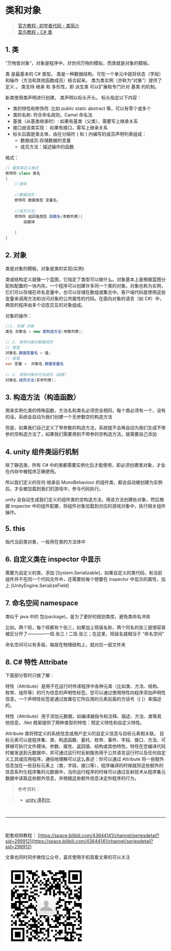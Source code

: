 # 类和对象

> [官方教程- 初学者代码 - 类简介](https://learn.unity.com/tutorial/lei-jian-jie?uv=2020.3&projectId=5fad021eedbc2a00225e688f)  
> [菜鸟教程 - C# 类](https://www.runoob.com/csharp/csharp-class.html)

## 1. 类

“万物皆对象”，对象是程序中，对世间万物的模拟，而类就是对象的模板。

类 是最基本的 C# 类型。 类是一种数据结构，可在一个单元中就将状态（字段）和操作（方法和其他函数成员）结合起来。 类为类实例（亦称为“对象”）提供了定义 。 类支持 继承 和 多形性，即 派生类 可以扩展和专门针对 基类 的机制。

新类使用类声明进行创建。 类声明以标头开头。 标头指定以下内容：

- 类的特性和修饰符: 比如 public static abstract 等，可以有零个或多个
- 类的名称: 符合命名规则，Camel 命名法
- 基类（从基类继承时）: 如果有基类（父类），需要写上继承关系
- 接口由该类实现： 如果有接口，需写上继承关系
- 标头后面是类主体，由在分隔符 { 和 } 内编写的成员声明列表组成：
  - 数据成员:存储数据的变量
  - 成员方法：描述操作的函数

格式：

```C#
// 最简类定义格式
修饰符 class 类名
{
    //类体

    //数据成员：
    修饰符 数据类型 变量名;

    //成员方法:
    修饰符 返回值类型 函数名(参数列表){
        函数体

    }
}

```

## 2. 对象

类是对象的模板，对象是类的实现(实例)

类或结构定义就像一个蓝图，它指定了类型可以做什么。对象基本上是根据蓝图分配和配置的一块内存。一个程序可以创建许多同一个类的对象。对象也称为实例，它们可以存储在命名变量中，也可以存储在数组或集合中。客户端代码是使用这些变量来调用方法和访问对象的公共属性的代码。在面向对象的语言（如 C#）中，典型的程序由多个动态交互的对象组成。

对象的操作：

```C#
//1. 创建 对象
类名 对象名 = new 类构造方法(参数列表);

// 2. 使用对象的数据成员
// 赋值
对象名.数据变量名 = 值;
// 取值
var 变量 =  对象名.数据变量名

// 3. 调用对象的方法成员（函数）
对象名.成员方法(实参列表);
```

## 3. 构造方法（构造函数）

用来实例化类的特殊函数，方法名和类名必须完全相同，每个类必须有一个，没有的话，系统会自动为我们创建一个无参数空的构造方法

但是，如果我们自己定义了带参数的构造方法，系统就不会再自动为我们生成不带参的空构造方法了，如果我们需要用到不带参的空构造方法，就需要自己添加

## 4. unity 组件类运行机制

除了静态类，所有 C# 中的类都需要实例化后才能使用，即必须创建类对象，才会在内存中被程序正确使用。

所以我们定义的任何 继承自 MonoBehaviour 的组件类，都会自动被创建为实例后，才会被加载到我们的游戏中，参与代码执行。

unity 会自动生成我们定义的组件类的空构造方法，用该方法创建处对象，然后根据 inspector 中的组件配置，将组件对象加载到对应的游戏对象中，执行相关组件操作。

## 5. this

指代当前类对象，一般用在类的方法体中

## 6. 自定义类在 inspector 中显示

需要为自定义的类，添加 [System.Serializable]，如果自定义的类代码，和当前组件并不在同一个代码文件中，还需要给每个想要在 inspector 中显示的属性，加上 [UnityEngine.SerializeField]

## 7. 命名空间 namespace

类似于 java 中的 包(package)，是为了更好的规划类库，避免类命名冲突

比如，两个班，每个班都有个张三，如果加上班级名称，两个同名的张三就很容易被区分开了————一班.张三 / 二班.张三；在这里，班级名就相当于 “命名空间”

命名空间可以有多层，每层在物理结构上，就对应一层文件夹

## 8. C# 特性 Attribate

下面部分暂时只做了解：

特性（Attribute）是用于在运行时传递程序中各种元素（比如类、方法、结构、枚举、组件等）的行为信息的声明性标签。您可以通过使用特性向程序添加声明性信息。一个声明性标签是通过放置在它所应用的元素前面的方括号（[ ]）来描述的。

特性（Attribute）用于添加元数据，如编译器指令和注释、描述、方法、类等其他信息。.Net 框架提供了两种类型的特性：预定义特性和自定义特性。

Attribute 类将预定义的系统信息或用户定义的自定义信息与目标元素相关联。 目标元素可以是程序集、类、构造函数、委托、枚举、事件、字段、接口、方法、可移植可执行文件模块、参数、属性、返回值、结构或其他特性。特性在您编译代码时被发送到元数据中，并可通过运行时反射服务用于公共语言运行时以及任何自定义工具或应用程序。通俗地理解可以这么表述：你可以通过 Attribute 将一些额外信息加在一些目标元素上（类，字段，接口等），程序编译的时候就将这些额外的信息系列化程序集的元数据中，当你运行程序的时候可以通过反射技术从程序集元数据中读取这些额外信息，并根据这些额外信息决定你程序的行为。

> 参考资料：

> - [unity 序列化](https://www.cnblogs.com/zhaoqingqing/p/3995304.html)

<br>

<hr>
<br>

配套视频教程：
[https://space.bilibili.com/43644141/channel/seriesdetail?sid=299912](https://space.bilibili.com/43644141/channel/seriesdetail?sid=299912)

文章也同时同步微信公众号，喜欢使用手机观看文章的可以关注

![](../../../../imgs/微信公众号二维码.jpg)
